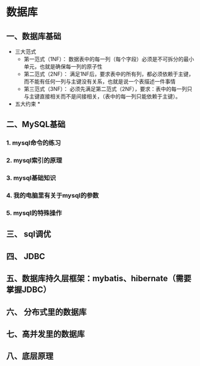 # 数据库

## 一、数据库基础

* 三大范式
  * 第一范式（1NF）： 数据表中的每一列（每个字段）必须是不可拆分的最小单元，也就是确保每一列的原子性
  * 第二范式（2NF）： 满足1NF后，要求表中的所有列，都必须依赖于主键，而不能有任何一列与主键没有关系，也就是说一个表描述一件事情
  * 第三范式（3NF）： 必须先满足第二范式（2NF），要求：表中的每一列只与主键直接相关而不是间接相关，（表中的每一列只能依赖于主键）。
* 五大约束
  * 

## 二、MySQL基础

### 1. mysql命令的练习

### 2. mysql索引的原理

### 3. mysql基础知识

### 4. 我的电脑里有关于mysql的参数

### 5. mysql的特殊操作

## 三、 sql调优

## 四、 JDBC

## 五、数据库持久层框架：mybatis、hibernate（需要掌握JDBC）

## 六、 分布式里的数据库

## 七、高并发里的数据库

## 八、底层原理